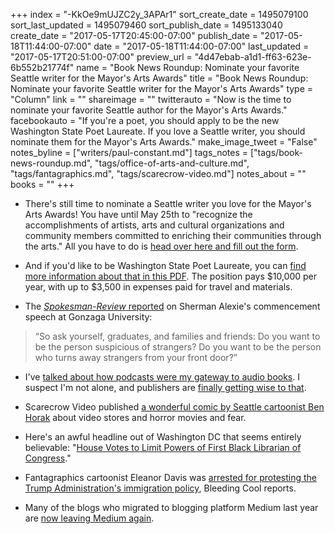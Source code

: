+++
index = "-KkOe9mUJZC2y_3APAr1"
sort_create_date = 1495079100
sort_last_updated = 1495079460
sort_publish_date = 1495133040
create_date = "2017-05-17T20:45:00-07:00"
publish_date = "2017-05-18T11:44:00-07:00"
date = "2017-05-18T11:44:00-07:00"
last_updated = "2017-05-17T20:51:00-07:00"
preview_url = "4d47ebab-a1d1-ff63-623e-6b552b21774f"
name = "Book News Roundup: Nominate your favorite Seattle writer for the Mayor's Arts Awards"
title = "Book News Roundup: Nominate your favorite Seattle writer for the Mayor's Arts Awards"
type = "Column"
link = ""
shareimage = ""
twitterauto = "Now is the time to nominate your favorite Seattle author for the Mayor's Arts Awards."
facebookauto = "If you're a poet, you should apply to be the new Washington State Poet Laureate. If you love a Seattle writer, you should nominate them for the Mayor's Arts Awards."
make_image_tweet = "False"
notes_byline = ["writers/paul-constant.md"]
tags_notes = ["tags/book-news-roundup.md", "tags/office-of-arts-and-culture.md", "tags/fantagraphics.md", "tags/scarecrow-video.md"]
notes_about = ""
books = ""
+++
* There's still time to nominate a Seattle writer you love for the Mayor's Arts Awards! You have until May 25th to "recognize the accomplishments of artists, arts and cultural organizations and community members committed to enriching their communities through the arts." All you have to do is [head over here and fill out the form](https://www.surveymonkey.com/r/7BJVQWJ).

* And if you'd like to be Washington State Poet Laureate, you can [find more information about that in this PDF](https://www.humanities.org/wp-content/uploads/2017/05/PL-Application-2017.pdf). The position pays $10,000 per year, with up to $3,500 in expenses paid for travel and materials.

* The [*Spokesman-Review* reported](http://www.spokesman.com/stories/2017/may/14/at-gonzaga-commencement-speaker-sherman-alexie-tel/) on Sherman Alexie's commencement speech at Gonzaga University:

<blockquote>“So ask yourself, graduates, and families and friends: Do you want to be the person suspicious of strangers? Do you want to be the person who turns away strangers from your front door?”</blockquote>

* I've [talked about how podcasts were my gateway to audio books](http://www.seattlereviewofbooks.com/reviews/with-a-single-step/). I suspect I'm not alone, and publishers are [finally getting wise to that](http://one.npr.org/?sharedMediaId=528730680:528730681).

* Scarecrow Video published [a wonderful comic by Seattle cartoonist Ben Horak](http://blog.scarecrow.com/fear-rental-a-video-store-comic/) about video stores and horror movies and fear.

* Here's an awful headline out of Washington DC that seems entirely believable: "[House Votes to Limit Powers of First Black Librarian of Congress](http://www.blackpressusa.com/house-votes-to-limit-powers-of-first-black-librarian-of-congress/)." 

* Fantagraphics cartoonist Eleanor Davis was [arrested for protesting the Trump Administration's immigration policy](https://www.bleedingcool.com/2017/05/16/comic-book-artist-eleanor-davis-arrested-protesting-immigration-policy-georgia-board-regents-meeting/), Bleeding Cool reports.

* Many of the blogs who migrated to blogging platform Medium last year are [now leaving Medium again](http://www.poynter.org/2017/after-being-wooed-by-medium-some-publishers-are-beginning-to-leave/459998/).

